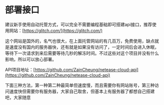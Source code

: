 # 部署接口

建议新手使用自动托管方式，可以完全不需要编程基础即可搭建api接口，推荐使用网站：[https://glitch.com/](https://glitch.com/)

这个网站是国外的，名气也很大，在上面托管网站的有几百万，免费使用，缺点就是速度没有国内的服务器快，还有就是如果没有访问了，一定时间后会进入休眠，等待下一次请求到来后需要等待几秒的解冻时间。不过这些对这个项目并没有什么影响，所以可以放心部署。

API项目地址：[https://github.com/ZainCheung/netease-cloud-api](https://github.com/ZainCheung/netease-cloud-api)

下面三种方法，第一种第二种最简单但速度慢，而且需要你有网站账号，第三种访问速度快但需要你有服务器，大家自己取舍，但基本上有服务器了都想自己搭建吧，大家随意